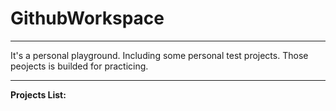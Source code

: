 # GithubWorkspace #

----------
It's a personal playground. Including some personal test projects. Those peojects is builded for practicing.

----------
**Projects List:**

